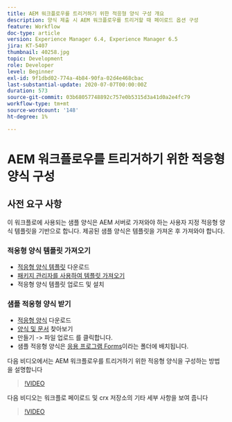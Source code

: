 ```yaml
---
title: AEM 워크플로우를 트리거하기 위한 적응형 양식 구성 개요
description: 양식 제출 시 AEM 워크플로우를 트리거할 때 페이로드 옵션 구성
feature: Workflow
doc-type: article
version: Experience Manager 6.4, Experience Manager 6.5
jira: KT-5407
thumbnail: 40258.jpg
topic: Development
role: Developer
level: Beginner
exl-id: 9f1dbd02-774a-4b84-90fa-02d4e468cbac
last-substantial-update: 2020-07-07T00:00:00Z
duration: 573
source-git-commit: 03b68057748892c757e0b5315d3a41d0a2e4fc79
workflow-type: tm+mt
source-wordcount: '148'
ht-degree: 1%

---
```


# AEM 워크플로우를 트리거하기 위한 적응형 양식 구성

## 사전 요구 사항

이 워크플로에 사용되는 샘플 양식은 AEM 서버로 가져와야 하는 사용자 지정 적응형 양식 템플릿을 기반으로 합니다. 제공된 샘플 양식은 템플릿을 가져온 후 가져와야 합니다.

### 적응형 양식 템플릿 가져오기

* [적응형 양식 템플릿](assets/af-form-template.zip) 다운로드
* [패키지 관리자를 사용하여 템플릿 가져오기](http://localhost:4502/crx/packmgr/index.jsp)
* 적응형 양식 템플릿 업로드 및 설치

### 샘플 적응형 양식 받기

* [적응형 양식](assets/peak-application-form.zip) 다운로드
* [양식 및 문서](http://localhost:4502/aem/forms.html/content/dam/formsanddocuments) 찾아보기
* 만들기 -> 파일 업로드 를 클릭합니다.
* 샘플 적응형 양식은 [응용 프로그램 Forms](http://localhost:4502/aem/forms.html/content/dam/formsanddocuments/applicationforms)이라는 폴더에 배치됩니다.

다음 비디오에서는 AEM 워크플로우를 트리거하기 위한 적응형 양식을 구성하는 방법을 설명합니다
>[!VIDEO](https://video.tv.adobe.com/v/40258?quality=12&learn=on)

다음 비디오는 워크플로 페이로드 및 crx 저장소의 기타 세부 사항을 보여 줍니다

>[!VIDEO](https://video.tv.adobe.com/v/40259?quality=12&learn=on)
